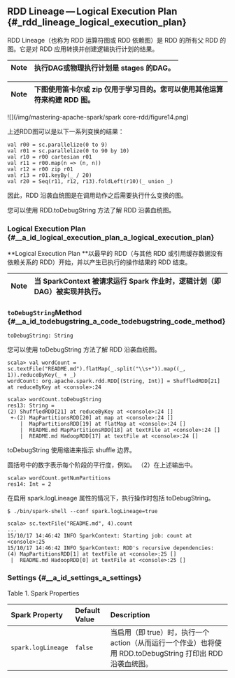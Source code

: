 ## RDD Lineage — Logical Execution Plan {#_rdd_lineage_logical_execution_plan}

RDD Lineage（也称为 RDD 运算符图或 RDD 依赖图）是 RDD 的所有父 RDD 的图。它是对 RDD 应用转换并创建逻辑执行计划的结果。

| Note | 执行DAG或物理执行计划是 stages 的DAG。 |
| :---: | :--- |


| Note | 下图使用笛卡尔或 zip 仅用于学习目的。您可以使用其他运算符来构建 RDD 图。 |
| :---: | :--- |


![](/img/mastering-apache-spark/spark core-rdd/figure14.png)

上述RDD图可以是以下一系列变换的结果：

```
val r00 = sc.parallelize(0 to 9)
val r01 = sc.parallelize(0 to 90 by 10)
val r10 = r00 cartesian r01
val r11 = r00.map(n => (n, n))
val r12 = r00 zip r01
val r13 = r01.keyBy(_ / 20)
val r20 = Seq(r11, r12, r13).foldLeft(r10)(_ union _)
```

因此，RDD 沿袭血统图是在调用动作之后需要执行什么变换的图。

您可以使用 RDD.toDebugString 方法了解 RDD 沿袭血统图。

### Logical Execution Plan {#__a_id_logical_execution_plan_a_logical_execution_plan}

**Logical Execution Plan **以最早的 RDD（与其他 RDD 或引用缓存数据没有依赖关系的 RDD）开始，并以产生已执行的操作结果的 RDD 结束。

| Note | 当 SparkContext 被请求运行 Spark 作业时，逻辑计划（即 DAG）被实现并执行。 |
| :---: | :--- |


### `toDebugString`Method {#__a_id_todebugstring_a_code_todebugstring_code_method}

```
toDebugString: String
```

您可以使用 toDebugString 方法了解 RDD 沿袭血统图。

```
scala> val wordCount = sc.textFile("README.md").flatMap(_.split("\\s+")).map((_, 1)).reduceByKey(_ + _)
wordCount: org.apache.spark.rdd.RDD[(String, Int)] = ShuffledRDD[21] at reduceByKey at <console>:24

scala> wordCount.toDebugString
res13: String =
(2) ShuffledRDD[21] at reduceByKey at <console>:24 []
 +-(2) MapPartitionsRDD[20] at map at <console>:24 []
    |  MapPartitionsRDD[19] at flatMap at <console>:24 []
    |  README.md MapPartitionsRDD[18] at textFile at <console>:24 []
    |  README.md HadoopRDD[17] at textFile at <console>:24 []
```

toDebugString 使用缩进来指示 shuffle 边界。

圆括号中的数字表示每个阶段的平行度，例如。 （2）在上述输出中。

```
scala> wordCount.getNumPartitions
res14: Int = 2
```

在启用 spark.logLineage 属性的情况下，执行操作时包括 toDebugString。

```
$ ./bin/spark-shell --conf spark.logLineage=true

scala> sc.textFile("README.md", 4).count
...
15/10/17 14:46:42 INFO SparkContext: Starting job: count at <console>:25
15/10/17 14:46:42 INFO SparkContext: RDD's recursive dependencies:
(4) MapPartitionsRDD[1] at textFile at <console>:25 []
 |  README.md HadoopRDD[0] at textFile at <console>:25 []
```

### Settings {#__a_id_settings_a_settings}

Table 1. Spark Properties

| Spark Property | Default Value | Description |
| :--- | :--- | :--- |
| `spark.logLineage` | `false` | 当启用（即 true）时，执行一个 action（从而运行一个作业）也将使用 RDD.toDebugString 打印出 RDD 沿袭血统图。 |
























